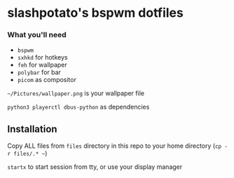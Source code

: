 # slashpotato's bspwm dotfiles

### What you'll need
- `bspwm`
- `sxhkd` for hotkeys
- `feh` for wallpaper
- `polybar` for bar
- `picom` as compositor
 
`~/Pictures/wallpaper.png` is your wallpaper file
 
`python3 playerctl dbus-python` as dependencies
## Installation
Copy ALL files from `files` directory in this repo to your home directory (`cp -r files/.* ~`)

`startx` to start session from tty, or use your display manager
